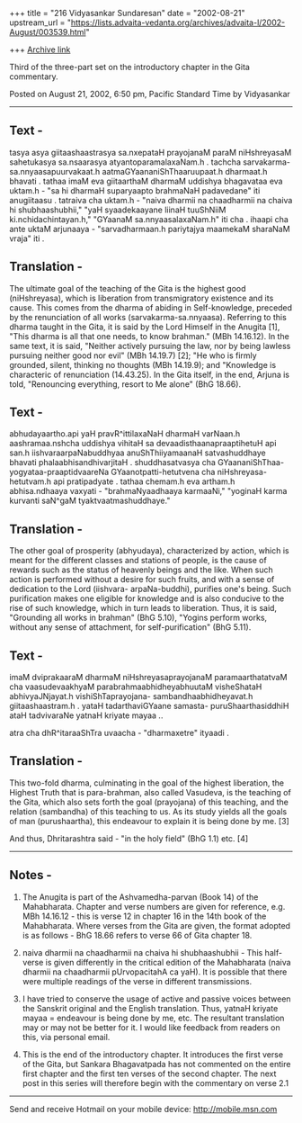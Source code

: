 +++
title = "216 Vidyasankar Sundaresan"
date = "2002-08-21"
upstream_url = "https://lists.advaita-vedanta.org/archives/advaita-l/2002-August/003539.html"

+++
[Archive link](https://lists.advaita-vedanta.org/archives/advaita-l/2002-August/003539.html)

Third of the three-part set on the introductory chapter in the Gita
commentary.

Posted on August 21, 2002, 6:50 pm, Pacific Standard Time by Vidyasankar

---------------------------------------------------------------------------------------

Text -
----
tasya asya giitaashaastrasya sa.nxepataH prayojanaM paraM niHshreyasaM
sahetukasya sa.nsaarasya atyantoparamalaxaNam.h . tachcha sarvakarma-
sa.nnyaasapuurvakaat.h aatmaGYaananiShThaaruupaat.h dharmaat.h bhavati .
tathaa imaM eva giitaarthaM dharmaM uddishya bhagavataa eva uktam.h -
"sa hi dharmaH suparyaapto brahmaNaH padavedane" iti anugiitaasu .
tatraiva cha uktam.h - "naiva dharmii na chaadharmii na chaiva hi
shubhaashubhii," "yaH syaadekaayane liinaH tuuShNiiM ki.nchidachintayan.h,"
"GYaanaM sa.nnyaasalaxaNam.h" iti cha . ihaapi cha ante uktaM arjunaaya -
"sarvadharmaan.h pariytajya maamekaM sharaNaM vraja" iti .

Translation -
-----------
The ultimate goal of the teaching of the Gita is the highest good
(niHshreyasa),
which is liberation from transmigratory existence and its cause. This comes
from the dharma of abiding in Self-knowledge, preceded by the renunciation
of
all works (sarvakarma-sa.nnyaasa). Referring to this dharma taught in the
Gita,
it is said by the Lord Himself in the Anugita [1], "This dharma is all that
one needs, to know brahman." (MBh 14.16.12). In the same text, it is said,
"Neither actively pursuing the law, nor by being lawless pursuing neither
good
nor evil" (MBh 14.19.7) [2]; "He who is firmly grounded, silent, thinking no
thoughts (MBh 14.19.9); and "Knowledge is characteric of renunciation
(14.43.25).
In the Gita itself, in the end, Arjuna is told, "Renouncing everything,
resort
to Me alone" (BhG 18.66).

Text -
----
abhudayaartho.api yaH pravR^ittilaxaNaH dharmaH varNaan.h aashramaa.nshcha
uddishya vihitaH sa devaadisthaanapraaptihetuH api san.h
iishvaraarpaNabuddhyaa anuShThiiyamaanaH satvashuddhaye bhavati
phalaabhisandhivarjitaH . shuddhasatvasya
cha GYaananiShThaa-yogyataa-praaptidvaareNa GYaanotpatti-hetutvena cha
niHshreyasa-
hetutvam.h api pratipadyate . tathaa chemam.h eva artham.h abhisa.ndhaaya
vaxyati -
"brahmaNyaadhaaya karmaaNi," "yoginaH karma kurvanti saN^gaM
tyaktvaatmashuddhaye."

Translation -
-----------
The other goal of prosperity (abhyudaya), characterized by action, which is
meant
for the different classes and stations of people, is the cause of rewards
such as
the status of heavenly beings and the like. When such action is performed
without
a desire for such fruits, and with a sense of dedication to the Lord
(iishvara-
arpaNa-buddhi), purifies one's being. Such purification makes one eligible
for
knowledge and is also conducive to the rise of such knowledge, which in turn
leads
to liberation. Thus, it is said, "Grounding all works in brahman" (BhG
5.10),
"Yogins perform works, without any sense of attachment, for
self-purification"
(BhG 5.11).

Text -
----
imaM dviprakaaraM dharmaM niHshreyasaprayojanaM paramaarthatatvaM cha
vaasudevaakhyaM
parabrahmaabhidheyabhuutaM visheShataH abhivyaJNjayat.h vishiShTaprayojana-
sambandhaabhidheyavat.h giitaashaastram.h . yataH tadarthaviGYaane samasta-
puruShaarthasiddhiH ataH tadvivaraNe yatnaH kriyate mayaa ..

atra cha dhR^itaraaShTra uvaacha - "dharmaxetre" ityaadi .

Translation -
-----------
This two-fold dharma, culminating in the goal of the highest liberation, the
Highest
Truth that is para-brahman, also called Vasudeva, is the teaching of the
Gita, which
also sets forth the goal (prayojana) of this teaching, and the relation
(sambandha)
of this teaching to us. As its study yields all the goals of man
(purushaartha), this
endeavour to explain it is being done by me. [3]

And thus, Dhritarashtra said - "in the holy field" (BhG 1.1) etc. [4]

---------------------------------------------------------------------------------------

Notes -
-----

1. The Anugita is part of the Ashvamedha-parvan (Book 14) of the
Mahabharata. Chapter
and verse numbers are given for reference, e.g. MBh 14.16.12 - this is verse
12 in
chapter 16 in the 14th book of the Mahabharata. Where verses from the Gita
are given,
the format adopted is as follows - BhG 18.66 refers to verse 66 of Gita
chapter 18.

2. naiva dharmii na chaadharmii na chaiva hi shubhaashubhii - This
half-verse is given
differently in the critical edition of the Mahabharata (naiva dharmii na
chaadharmii
pUrvopacitahA ca yaH). It is possible that there were multiple readings of
the verse in
different transmissions.

3. I have tried to conserve the usage of active and passive voices between
the Sanskrit
original and the English translation. Thus, yatnaH kriyate mayaa = endeavour
is being
done by me, etc. The resultant translation may or may not be better for it.
I would like
feedback from readers on this, via personal email.

4. This is the end of the introductory chapter. It introduces the first
verse of the
Gita, but Sankara Bhagavatpada has not commented on the entire first chapter
and the
first ten verses of the second chapter. The next post in this series will
therefore
begin with the commentary on verse 2.1


_________________________________________________________________
Send and receive Hotmail on your mobile device: http://mobile.msn.com

